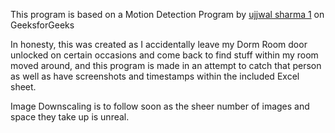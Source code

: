 This program is based on a Motion Detection Program by [ujjwal sharma 1](https://www.geeksforgeeks.org/user/ujjwal%20sharma%201/contributions/?itm_source=geeksforgeeks&itm_medium=article_author&itm_campaign=auth_user) on GeeksforGeeks
        

In honesty, this was created as I accidentally leave my Dorm Room door unlocked on certain occasions and come back to find stuff within my room moved around, and this program is made in an attempt to catch that person as well as have screenshots and timestamps within the included Excel sheet.

Image Downscaling is to follow soon as the sheer number of images and space they take up is unreal.
